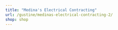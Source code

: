 ```yaml
---
title: "Medina's Electrical Contracting"
url: /gustine/medinas-electrical-contracting-2/
shop: shop
---
```


